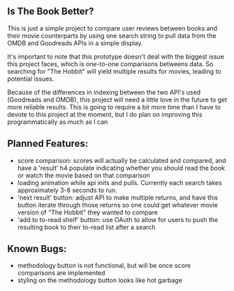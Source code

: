 ## Is The Book Better?

This is just a simple project to compare user reviews between books and their movie counterparts by using one search string
to pull data from the OMDB and Goodreads APIs in a simple display.

It's important to note that this prototype doesn't deal with the biggest issue this project faces, which is one-to-one 
comparisons betweens data. So searching for "The Hobbit" will yield multiple results for movies, leading to potential issues.

Because of the differences in indexing between the two API's used (Goodreads and OMDB), this project will need a little 
love in the future to get more reliable results. This is going to require a bit more time than I have to devote to this project
at the moment, but I do plan on improving this programmatically as much as I can 


## Planned Features:

* score comparison: scores will actually be calculated and compared, and have a 'result' h4 populate indicating whether you should read the book or watch the movie based on that comparison
* loading animation while api inits and pulls. Currently each search takes approximately 3-8 seconds to run.
* 'next result' button: adjust API to make multiple returns, and have this button iterate through those returns so one could get whatever movie version of "The Hobbit" they wanted to compare
* 'add to to-read shelf' button: use OAuth to allow for users to push the resulting book to their to-read list after a search


## Known Bugs:

* methodology button is not functional, but will be once score comparisons are implemented
* styling on the methodology button looks like hot garbage
